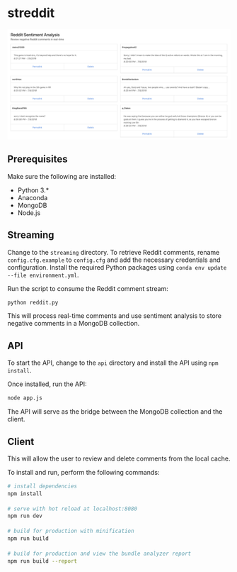 # streddit

![Screenshot](images/screenshot.png)

## Prerequisites

Make sure the following are installed:

- Python 3.\*
- Anaconda
- MongoDB
- Node.js

## Streaming

Change to the `streaming` directory. To retrieve Reddit comments, rename
`config.cfg.example` to `config.cfg` and add the necessary credentials and configuration.
Install the required Python packages using `conda env update --file environment.yml`.

Run the script to consume the Reddit comment stream:

```sh
python reddit.py
```

This will process real-time comments and use sentiment analysis to store negative
comments in a MongoDB collection.

## API

To start the API, change to the `api` directory and install the API using `npm install`.

Once installed, run the API:

```sh
node app.js
```

The API will serve as the bridge between the MongoDB collection and the client.

## Client

This will allow the user to review and delete comments from the local cache.

To install and run, perform the following commands:

```bash
# install dependencies
npm install

# serve with hot reload at localhost:8080
npm run dev

# build for production with minification
npm run build

# build for production and view the bundle analyzer report
npm run build --report
```
